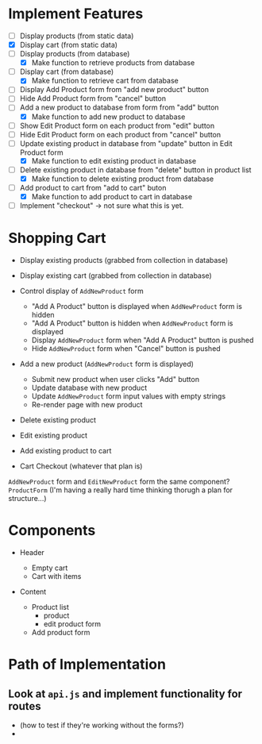 # Implement Features
- [ ] Display products (from static data)
- [x] Display cart (from static data)
- [ ] Display products (from database)
  - [x] Make function to retrieve products from database
- [ ] Display cart (from database)
  - [x] Make function to retrieve cart from database
- [ ] Display Add Product form from "add new product" button
- [ ] Hide Add Product form from "cancel" button
- [ ] Add a new product to database from form from "add" button
  - [x] Make function to add new product to database
- [ ] Show Edit Product form on each product from "edit" button
- [ ] Hide Edit Product form on each product from "cancel" button
- [ ] Update existing product in database from "update" button in Edit Product form
  - [x] Make function to edit existing product in database
- [ ] Delete existing product in database from "delete" button in product list
  - [x] Make function to delete existing product from database
- [ ] Add product to cart from "add to cart" buton
  - [x] Make function to add product to cart in database
- [ ] Implement "checkout" -> not sure what this is yet. 

# Shopping Cart
- Display existing products (grabbed from collection in database)
- Display existing cart (grabbed from collection in database)

- Control display of `AddNewProduct` form
  - "Add A Product" button is displayed when `AddNewProduct` form is hidden
  - "Add A Product" button is hidden when `AddNewProduct` form is displayed
  - Display `AddNewProduct` form when "Add A Product" button is pushed 
  - Hide `AddNewProduct` form when "Cancel" button is pushed

- Add a new product (`AddNewProduct` form is displayed)
  - Submit new product when user clicks "Add" button
  - Update database with new product
  - Update `AddNewProduct` form input values with empty strings
  - Re-render page with new product

- Delete existing product
- Edit existing product
- Add existing product to cart 
- Cart Checkout (whatever that plan is)

`AddNewProduct` form and `EditNewProduct` form the same component? `ProductForm`
(I'm having a really hard time thinking thorugh a plan for structure...)

# Components 
- Header
  - Empty cart
  - Cart with items

- Content
  - Product list 
    - product 
    - edit product form
  - Add product form 


# Path of Implementation
## Look at `api.js` and implement functionality for routes
- (how to test if they're working without the forms?)
- 